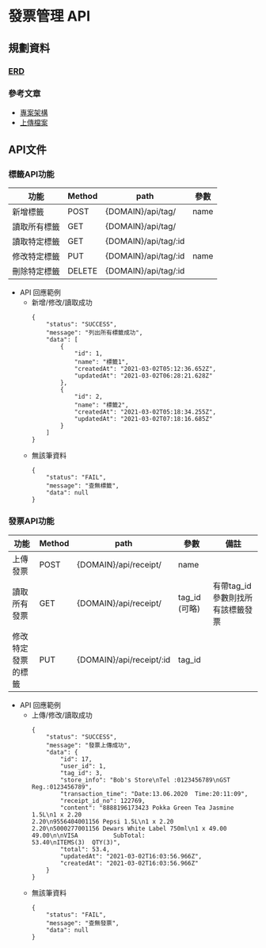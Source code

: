 # 發票管理 API 
 
## 規劃資料

### [ERD](https://drawsql.app/nope-1/diagrams/receipt-full-ver)

### 參考文章
- [專案架構](https://dev.to/rajandmr/node-js-rest-crud-api-with-postgres-213p)
- [上傳檔案](https://medium.com/lucideus-engineering/file-uploads-with-multer-the-complete-guide-aefe5d2f6026)

## API文件

### 標籤API功能

  | 功能 | Method |path |參數 |
  | -------- | -------- | -------- |-------- |
  | 新增標籤 | POST  | {DOMAIN}/api/tag/ | name |
  | 讀取所有標籤 | GET  | {DOMAIN}/api/tag/ |  |
  | 讀取特定標籤 | GET  | {DOMAIN}/api/tag/:id |  |
  | 修改特定標籤 |  PUT | {DOMAIN}/api/tag/:id | name |
  | 刪除特定標籤 | DELETE  | {DOMAIN}/api/tag/:id |  |


- API 回應範例
    - 新增/修改/讀取成功
        ```=json
        {
            "status": "SUCCESS",
            "message": "列出所有標籤成功",
            "data": [
                {
                    "id": 1,
                    "name": "標籤1",
                    "createdAt": "2021-03-02T05:12:36.652Z",
                    "updatedAt": "2021-03-02T06:28:21.628Z"
                },
                {
                    "id": 2,
                    "name": "標籤2",
                    "createdAt": "2021-03-02T05:18:34.255Z",
                    "updatedAt": "2021-03-02T07:18:16.685Z"
                }
            ]
        }
        ```
    - 無該筆資料
        ```=json
        {
            "status": "FAIL",
            "message": "查無標籤",
            "data": null
        }
        ```
### 發票API功能

  | 功能 | Method |path |參數 |備註 |
  | -------- | -------- | -------- |-------- |-------- |
  | 上傳發票 | POST  | {DOMAIN}/api/receipt/ | name |  |
  | 讀取所有發票 | GET  | {DOMAIN}/api/receipt/ | tag_id (可略) |  有帶tag_id參數則找所有該標籤發票|
  | 修改特定發票的標籤 |  PUT | {DOMAIN}/api/receipt/:id | tag_id |  |

- API 回應範例
    - 上傳/修改/讀取成功
        ```=json
        {
            "status": "SUCCESS",
            "message": "發票上傳成功",
            "data": {
                "id": 17,
                "user_id": 1,
                "tag_id": 3,
                "store_info": "Bob's Store\nTel :0123456789\nGST Reg.:0123456789",
                "transaction_time": "Date:13.06.2020  Time:20:11:09",
                "receipt_id_no": 122769,
                "content": "8888196173423 Pokka Green Tea Jasmine 1.5L\n1 x 2.20                                    2.20\n9556404001156 Pepsi 1.5L\n1 x 2.20                                    2.20\n5000277001156 Dewars White Label 750ml\n1 x 49.00                                  49.00\n\nVISA          SubTotal:                    53.40\nITEMS(3)  QTY(3)",
                "total": 53.4,
                "updatedAt": "2021-03-02T16:03:56.966Z",
                "createdAt": "2021-03-02T16:03:56.966Z"
            }
        }
        ```
    - 無該筆資料
        ```=json
        {
            "status": "FAIL",
            "message": "查無發票",
            "data": null
        }
        ```
